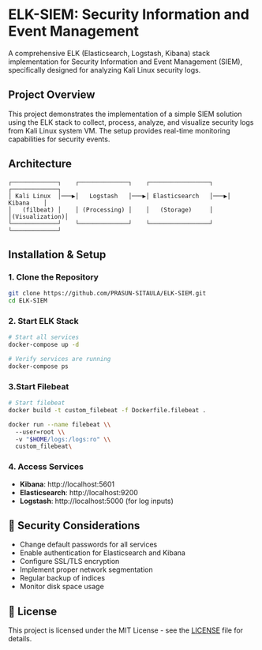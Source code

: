 # ELK-SIEM: Security Information and Event Management

A comprehensive ELK (Elasticsearch, Logstash, Kibana) stack implementation for Security Information and Event Management (SIEM), specifically designed for analyzing Kali Linux security logs.

## Project Overview

This project demonstrates the implementation of a simple SIEM solution using the ELK stack to collect, process, analyze, and visualize security logs from Kali Linux system VM. The setup provides real-time monitoring capabilities for security events.

## Architecture

```
┌─────────────┐    ┌──────────────┐    ┌─────────────────┐    ┌─────────────┐
│ Kali Linux  │───▶│   Logstash   │───▶│ Elasticsearch   │───▶│   Kibana    │
│   (filbeat) │    │ (Processing) │    │   (Storage)     │    │(Visualization)│
└─────────────┘    └──────────────┘    └─────────────────┘    └─────────────┘
```


## Installation & Setup

### 1. Clone the Repository
```bash
git clone https://github.com/PRASUN-SITAULA/ELK-SIEM.git
cd ELK-SIEM
```

### 2. Start ELK Stack
```bash
# Start all services
docker-compose up -d

# Verify services are running
docker-compose ps
```
### 3.Start Filebeat
```bash
# Start filebeat
docker build -t custom_filebeat -f Dockerfile.filebeat .

docker run --name filebeat \\
  --user=root \\
  -v "$HOME/logs:/logs:ro" \\
  custom_filebeat\

```

### 4. Access Services
- **Kibana**: http://localhost:5601
- **Elasticsearch**: http://localhost:9200
- **Logstash**: http://localhost:5000 (for log inputs)


## 🔐 Security Considerations

- Change default passwords for all services
- Enable authentication for Elasticsearch and Kibana
- Configure SSL/TLS encryption
- Implement proper network segmentation
- Regular backup of indices
- Monitor disk space usage

## 📄 License

This project is licensed under the MIT License - see the [LICENSE](LICENSE) file for details.
